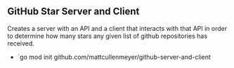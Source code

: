 ## GitHub Star Server and Client

Creates a server with an API and a client that interacts with that API in order to determine how many stars any given list of github repositories has received.

* `go mod init github.com/mattcullenmeyer/github-server-and-client